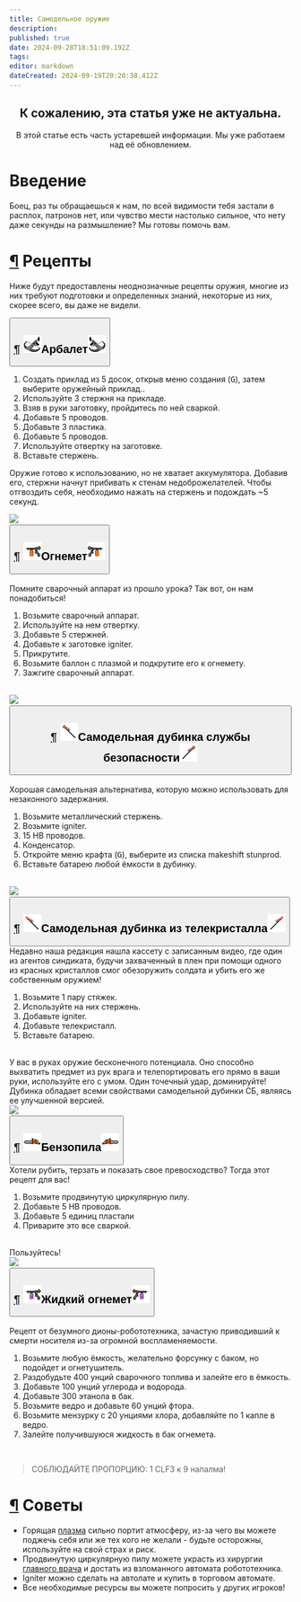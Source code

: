 ```yaml
---
title: Самодельное оружие
description: 
published: true
date: 2024-09-28T18:51:09.192Z
tags: 
editor: markdown
dateCreated: 2024-09-19T20:20:38.412Z
---
```


<center><div class="warning-banner">
  <h2>К сожалению, эта статья уже не актуальна.</h2>
  <p>В этой статье есть часть устаревшей информации. Мы уже работаем над её обновлением.</p>
</div>
</center>

<h1>Введение</h1>
<p>Боец, раз ты обращаешься к нам, по всей видимости тебя застали в расплох, патронов нет, или чувство мести настолько сильное, что нету даже секунды на размышление? Мы готовы помочь вам.</p>
<h1 id="рецепты" class="toc-header"><a class="toc-anchor" href="#рецепты">¶</a> Рецепты</h1>
<p>Ниже будут предоставлены неоднозначные рецепты оружия, многие из них требуют подготовки и определенных знаний, некоторые из них, скорее всего, вы даже не видели.</p>
<button type="button" class="collapsible">
  <h2 id="арбалет" class="toc-header"><a class="toc-anchor" href="#арбалет">¶</a> <img class="imgzagolovki" src="/guides/handmadeweapons/arbaletrevertfix.png">Арбалет<img class="imgzagolovki" src="/guides/handmadeweapons/arbalet.png"></h2>
</button>
<div class="content">
	<div class="imageBox">
  <div>
		<ol>
    <li>Создать приклад из 5 досок, открыв меню создания (<kbd>G</kbd>), затем выберите оружейный приклад..</li>
    <li>Используйте 3 стержня на прикладе.</li>
    <li>Взяв в руки заготовку, пройдитесь по ней сваркой.</li>
    <li>Добавьте 5 проводов.</li>
    <li>Добавьте 3 пластика.</li>
    <li>Добавьте 5 проводов.</li>
    <li>Используйте отвертку на заготовке.</li>
    <li>Вставьте стержень.</li>
  </ol>
<p>Оружие готово к использованию, но не хватает аккумулятора. Добавив его, стержни начнут прибивать к стенам недоброжелателей. Чтобы отгвоздить себя, необходимо нажать на стержень и подождать ~5 секунд.</p>
</div>
<img src="/samodelgunresources1.png">
 </div>
</div>
<button type="button" class="collapsible">
  <h2 id="огнемет" class="toc-header"><a class="toc-anchor" href="#огнемет">¶</a> <img class="imgzagolovki" src="/guides/handmadeweapons/ognemetrevert.png">Огнемет<img class="imgzagolovki" src="/guides/handmadeweapons/ognemet.png"></h2>
</button>
<div class="content">
	<div class="imageBox">
  <div>
  <br>Помните сварочный аппарат из прошло урока? Так вот, он нам понадобиться!
  <ol>
    <li>Возьмите сварочный аппарат.</li>
    <li>Используйте на нем отвертку.</li>
    <li>Добавьте 5 стержней.</li>
    <li>Добавьте к заготовке igniter.</li>
    <li>Прикрутите.</li>
    <li>Возьмите баллон с плазмой и подкрутите его к огнемету.</li>
    <li>Зажгите сварочный аппарат.</li>
  </ol>
  <br>
</div>
<img src="/resources2.png">
 </div>
</div>
<button type="button" class="collapsible">
  <h2 id="самодельная-дубинка-службы-безопасности" class="toc-header"><a class="toc-anchor" href="#самодельная-дубинка-службы-безопасности">¶</a> <img class="imgzagolovki" src="/guides/handmadeweapons/stunprodrevert.png">Самодельная дубинка службы безопасности<img class="imgzagolovki" src="/guides/handmadeweapons/stunprod.png"></h2>
</button>
<div class="content">
	<div class="imageBox">
  <div>
 <br>Хорошая самодельная альтернатива, которую можно использовать для незаконного задержания.
  <ol>
    <li>Возьмите металлический стержень.</li>
    <li>Возьмите igniter.</li>
    <li>15 НВ проводов.</li>
    <li>Конденсатор.</li>
    <li>Откройте меню крафта (<kbd>G</kbd>), выберите из списка makeshift stunprod.
</li>
    <li>Вставьте батарею любой ёмкости в дубинку.</li>
  </ol>
  <br>
</div>
<img src="/resources6.png">
 </div>
</div>
<button type="button" class="collapsible">
  <h2 id="самодельная-дубинка-из-телекристалла" class="toc-header"><a class="toc-anchor" href="#самодельная-дубинка-из-телекристалла">¶</a> <img class="imgzagolovki" src="/guides/handmadeweapons/telebatonrevert.png">Самодельная дубинка из телекристалла<img class="imgzagolovki" src="/guides/handmadeweapons/telebaton.png"></h2>
</button>
<div class="content">
	<div class="imageBox">
  <div>
 Недавно наша редакция нашла кассету с записанным видео, где один из агентов синдиката, будучи захваченный в плен при помощи одного из красных кристаллов смог обезоружить солдата и убить его же собственным оружием!
  <ol>
    <li>Возьмите 1 пару стяжек.</li>
    <li>Используйте на них стержень.</li>
    <li>Добавьте igniter.</li>
    <li>Добавьте телекристалл.</li>
    <li>Вставьте батарею.</li>
  </ol>
<br>У вас в руках оружие бесконечного потенциала. Оно способно выхватить предмет из рук врага и телепортировать его прямо в ваши руки, используйте его с умом. Один точечный удар, доминируйте!
Дубинка обладает всеми свойствами самодельной дубинки СБ, являясь ее улучшенной версией.
</div>
<img src="/resources3.png">
 </div>
</div><div>

</div><button type="button" class="collapsible">
  <h2 id="бензопила" class="toc-header"><a class="toc-anchor" href="#бензопила">¶</a> <img class="imgzagolovki" src="/guides/handmadeweapons/chainsaw.png">Бензопила<img class="imgzagolovki" src="/guides/handmadeweapons/chainsawrevert.png"></h2>
</button>
<div class="content">
	<div class="imageBox">
  <div>
  Хотели рубить, терзать и показать свое превосходство? Тогда этот рецепт для вас!
  <ol>
    <li>Возьмите продвинутую циркулярную пилу.</li>
    <li>Добавьте 5 НВ проводов.</li>
    <li>Добавьте 5 единиц пластали</li>
    <li>Приварите это все сваркой.</li>
  </ol>
  <br>Пользуйтесь!
</div>
<img src="/resources4.png">
 </div>
</div>
<button type="button" class="collapsible">
  <h2 id="жидкий-огнемет" class="toc-header"><a class="toc-anchor" href="#жидкий-огнемет">¶</a> <img class="imgzagolovki" src="/guides/handmadeweapons/jognemetrevert.png">Жидкий огнемет<img class="imgzagolovki" src="/guides/handmadeweapons/jognemet.png"></h2>
</button>
<div class="content">
  <div>
  <br>Рецепт от безумного дионы-робототехника,  зачастую приводивший к смерти носителя из-за огромной воспламеняемости.
  <ol>
    <li>Возьмите любую ёмкость, желательно форсунку с баком, но подойдет и огнетушитель.</li>
    <li>Раздобудьте 400 унций сварочного топлива и залейте его в ёмкость.</li>
    <li>Добавьте 100 унций углерода и водорода.</li>
    <li>Добавьте 300 этанола в бак.</li>
    <li>Возьмите ведро и добавьте 60 унций фтора.</li>
    <li>Возьмите мензурку с 20 унциями хлора, добавляйте по 1 капле в ведро.</li>
		<li>Залейте получившуюся жидкость в бак огнемета.</li>
  </ol>
  <br>
<blockquote class="is-warning">
<p>СОБЛЮДАЙТЕ ПРОПОРЦИЮ: 1 CLF3 к 9 напалма!</p>
</blockquote>
</div>
 </div><div>

</div><h1 id="советы" class="toc-header"><a class="toc-anchor" href="#советы">¶</a> Советы</h1>
<ul>
<li>Горящая <a href="/guides/pipes" class="is-internal-link is-valid-page">плазма</a> сильно портит атмосферу, из-за чего вы можете поджечь себя или же тех кого не желали - будьте осторожны, используйте на свой страх и риск.</li>
<li>Продвинутую циркулярную пилу можете украсть из хирургии <a href="/roles/chiefmedicalofficer" class="is-internal-link is-valid-page">главного врача</a> и достать из взломанного автомата робототехника.</li>
<li>Igniter можно сделать на автолате и купить в торговом автомате.</li>
<li>Все необходимые ресурсы вы можете попросить у других игроков!</li>
</ul>
</div>